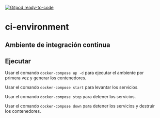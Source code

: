 [![Gitpod ready-to-code](https://img.shields.io/badge/Gitpod-ready--to--code-blue?logo=gitpod)](https://gitpod.io/#https://github.com/gdelgadoh/ci-environment)

# ci-environment

## Ambiente de integración continua

## Ejecutar

Usar el comando `docker-compose up -d` para ejecutar el ambiente por primera vez y generar los contenedores.

Usar el comando `docker-compose start` para levantar los servicios.

Usar el comando `docker-compose stop` para detener los servicios.

Usar el comando `docker-compose down` para detener los servicios y destruir los contenedores.
